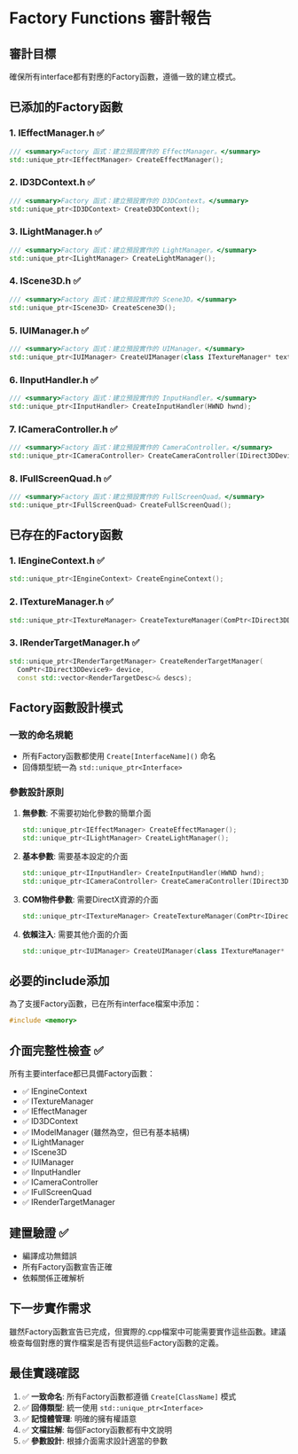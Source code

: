 # Factory Functions 審計報告

## 審計目標
確保所有interface都有對應的Factory函數，遵循一致的建立模式。

## 已添加的Factory函數

### 1. IEffectManager.h ✅
```cpp
/// <summary>Factory 函式：建立預設實作的 EffectManager。</summary>
std::unique_ptr<IEffectManager> CreateEffectManager();
```

### 2. ID3DContext.h ✅
```cpp
/// <summary>Factory 函式：建立預設實作的 D3DContext。</summary>
std::unique_ptr<ID3DContext> CreateD3DContext();
```

### 3. ILightManager.h ✅
```cpp
/// <summary>Factory 函式：建立預設實作的 LightManager。</summary>
std::unique_ptr<ILightManager> CreateLightManager();
```

### 4. IScene3D.h ✅
```cpp
/// <summary>Factory 函式：建立預設實作的 Scene3D。</summary>
std::unique_ptr<IScene3D> CreateScene3D();
```

### 5. IUIManager.h ✅
```cpp
/// <summary>Factory 函式：建立預設實作的 UIManager。</summary>
std::unique_ptr<IUIManager> CreateUIManager(class ITextureManager* textureManager = nullptr);
```

### 6. IInputHandler.h ✅
```cpp
/// <summary>Factory 函式：建立預設實作的 InputHandler。</summary>
std::unique_ptr<IInputHandler> CreateInputHandler(HWND hwnd);
```

### 7. ICameraController.h ✅
```cpp
/// <summary>Factory 函式：建立預設實作的 CameraController。</summary>
std::unique_ptr<ICameraController> CreateCameraController(IDirect3DDevice9* device, int width, int height);
```

### 8. IFullScreenQuad.h ✅
```cpp
/// <summary>Factory 函式：建立預設實作的 FullScreenQuad。</summary>
std::unique_ptr<IFullScreenQuad> CreateFullScreenQuad();
```

## 已存在的Factory函數

### 1. IEngineContext.h ✅
```cpp
std::unique_ptr<IEngineContext> CreateEngineContext();
```

### 2. ITextureManager.h ✅
```cpp
std::unique_ptr<ITextureManager> CreateTextureManager(ComPtr<IDirect3DDevice9> device);
```

### 3. IRenderTargetManager.h ✅
```cpp
std::unique_ptr<IRenderTargetManager> CreateRenderTargetManager(
  ComPtr<IDirect3DDevice9> device,
  const std::vector<RenderTargetDesc>& descs);
```

## Factory函數設計模式

### 一致的命名規範
- 所有Factory函數都使用 `Create[InterfaceName]()` 命名
- 回傳類型統一為 `std::unique_ptr<Interface>`

### 參數設計原則
1. **無參數**: 不需要初始化參數的簡單介面
   ```cpp
   std::unique_ptr<IEffectManager> CreateEffectManager();
   std::unique_ptr<ILightManager> CreateLightManager();
   ```

2. **基本參數**: 需要基本設定的介面
   ```cpp
   std::unique_ptr<IInputHandler> CreateInputHandler(HWND hwnd);
   std::unique_ptr<ICameraController> CreateCameraController(IDirect3DDevice9* device, int width, int height);
   ```

3. **COM物件參數**: 需要DirectX資源的介面
   ```cpp
   std::unique_ptr<ITextureManager> CreateTextureManager(ComPtr<IDirect3DDevice9> device);
   ```

4. **依賴注入**: 需要其他介面的介面
   ```cpp
   std::unique_ptr<IUIManager> CreateUIManager(class ITextureManager* textureManager = nullptr);
   ```

## 必要的include添加

為了支援Factory函數，已在所有interface檔案中添加：
```cpp
#include <memory>
```

## 介面完整性檢查 ✅

所有主要interface都已具備Factory函數：
- ✅ IEngineContext
- ✅ ITextureManager  
- ✅ IEffectManager
- ✅ ID3DContext
- ✅ IModelManager (雖然為空，但已有基本結構)
- ✅ ILightManager
- ✅ IScene3D
- ✅ IUIManager
- ✅ IInputHandler
- ✅ ICameraController
- ✅ IFullScreenQuad
- ✅ IRenderTargetManager

## 建置驗證 ✅

- 編譯成功無錯誤
- 所有Factory函數宣告正確
- 依賴關係正確解析

## 下一步實作需求

雖然Factory函數宣告已完成，但實際的.cpp檔案中可能需要實作這些函數。建議檢查每個對應的實作檔案是否有提供這些Factory函數的定義。

## 最佳實踐確認

1. ✅ **一致命名**: 所有Factory函數都遵循 `Create[ClassName]` 模式
2. ✅ **回傳類型**: 統一使用 `std::unique_ptr<Interface>`
3. ✅ **記憶體管理**: 明確的擁有權語意
4. ✅ **文檔註解**: 每個Factory函數都有中文說明
5. ✅ **參數設計**: 根據介面需求設計適當的參數